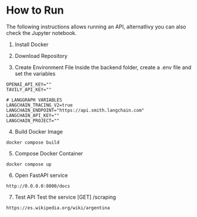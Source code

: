 # How to Run

The following instructions allows running an API, alternatlivy you can also check the Jupyter notebook.

1. Install Docker

2. Download Repository

3. Create Environment File
Inside the backend folder, create a .env file and set the variables
```
OPENAI_API_KEY=""
TAVILY_API_KEY=""

# LANGGRAPH VARIABLES
LANGCHAIN_TRACING_V2=true
LANGCHAIN_ENDPOINT="https://api.smith.langchain.com"
LANGCHAIN_API_KEY=""
LANGCHAIN_PROJECT=""
```

4. Build Docker Image
```
docker compose build
```

5. Compose Docker Container
```
docker compose up
```

6. Open FastAPI service
```
http://0.0.0.0:8000/docs
```

7. Test API
Test the service [GET] /scraping
```
https://es.wikipedia.org/wiki/argentina
```
